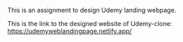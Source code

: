 This is an assignment to design Udemy landing webpage.

This is the link to the designed website of  Udemy-clone:  
https://udemyweblandingpage.netlify.app/

